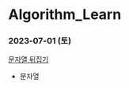# Algorithm_Learn
### 2023-07-01 (토)
[문자열 뒤집기](https://school.programmers.co.kr/learn/courses/30/lessons/181905)
- 문자열
